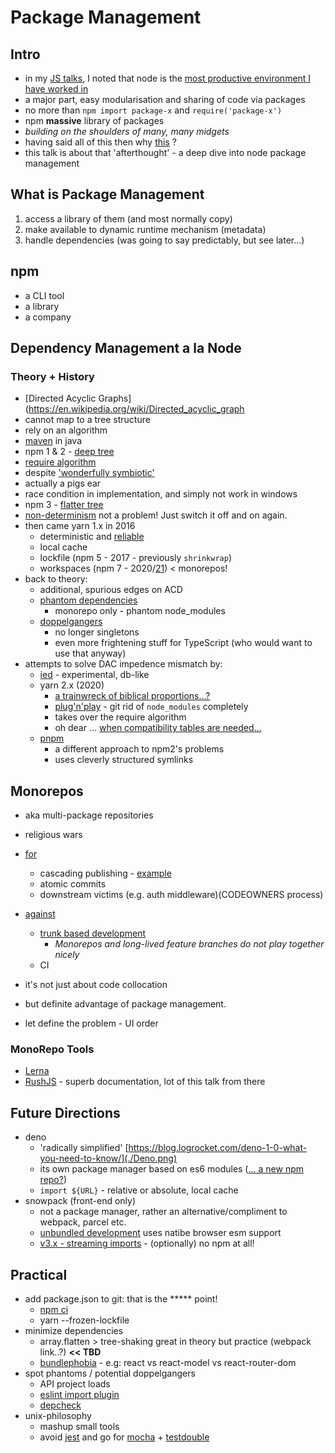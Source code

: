 # Package Management

## Intro
* in my [JS talks](https://github.com/numical/jsacademy), I noted that node is the [most productive environment I have worked in](./Why%20Node.odp)
* a major part, easy modularisation and sharing of code via packages
* no more than `npm import package-x` and `require('package-x')`
* npm **massive** library of packages
* *building on the shoulders of many, many midgets*
* having said all of this then why [this](https://www.youtube.com/watch?v=M3BM9TB-8yA&t=913s) ?
* this talk is about that 'afterthought' - a deep dive into node package management


## What is Package Management
1. access a library of them (and most normally copy)
2. make available to dynamic runtime mechanism (metadata)
3. handle dependencies (was going to say predictably, but see later...)

## npm
* a CLI tool
* a library
* a company

## Dependency Management a la Node
### Theory + History
* [Directed Acyclic Graphs](https://en.wikipedia.org/wiki/Directed_acyclic_graph
* cannot map to a tree structure
* rely on an algorithm  
* [maven](https://maven.apache.org/guides/introduction/introduction-to-dependency-mechanism.html) in java  
* npm 1 & 2 - [deep tree](http://npm.github.io/how-npm-works-docs/npm2/how-npm2-works.html)
* [require algorithm](https://nodejs.org/api/modules.html#modules_all_together)
* despite ['wonderfully symbiotic'](http://npm.github.io/how-npm-works-docs/theory-and-design/the-node-module-loader.html)
* actually a pigs ear
* race condition in implementation, and simply not work in windows
* npm 3 - [flatter tree](http://npm.github.io/how-npm-works-docs/npm3/how-npm3-works.html)
* [non-determinism](http://npm.github.io/how-npm-works-docs/npm3/non-determinism.html) not a problem! Just switch it off and on again.
* then came yarn 1.x in 2016
    * deterministic and [reliable](https://engineering.fb.com/2016/10/11/web/yarn-a-new-package-manager-for-javascript/)
    * local cache 
    * lockfile  (npm 5 - 2017 - previously `shrinkwrap`)
    * workspaces  (npm 7 - 2020/[21](https://github.com/npm/roadmap/projects/1)) < monorepos!
* back to theory:
  * additional, spurious edges on ACD
  * [phantom dependencies](https://rushjs.io/pages/advanced/phantom_deps/)
    * monorepo only - phantom node_modules
  * [doppelgangers](https://rushjs.io/pages/advanced/npm_doppelgangers/)
    * no longer singletons
    * even more frightening stuff for TypeScript  (who would want to use that anyway)
* attempts to solve DAC impedence mismatch by:
  * [ied](https://www.npmjs.com/package/ied) - experimental, db-like
  * yarn 2.x (2020)
    * [a trainwreck of biblical proportions...?](https://ilikekillnerds.com/2020/08/yarn-2-2-update-released-but-is-anyone-even-using-yarn-2-yet/)
    * [plug'n'play](https://next.yarnpkg.com/features/pnp) - git rid of `node_modules` completely
    * takes over the require algorithm  
    * oh dear ... [when compatibility tables are needed...](https://next.yarnpkg.com/getting-started/migration)
  * [pnpm](https://pnpm.js.org/)
      * a different approach to npm2's problems
      * uses cleverly structured symlinks

## Monorepos
* aka multi-package repositories
* religious wars
* [for](https://rushjs.io/pages/intro/why_mono/)
    * cascading publishing - [example](https://confluence.devops.lloydsbanking.com/pages/viewpage.action?spaceKey=CPJ&title=How+to+update+FPR-UI+Projects)
    * atomic commits
    * downstream victims (e.g. auth middleware)(CODEOWNERS process)
* [against](https://blog.nrwl.io/misconceptions-about-monorepos-monorepo-monolith-df1250d4b03c)
    * [trunk based development](https://trunkbaseddevelopment.com/)
        * _Monorepos and long-lived feature branches do not play together nicely_
    * CI

* it's not just about code collocation
* but definite advantage of package management.
* let define the problem - UI order


### MonoRepo Tools
* [Lerna](https://lerna.js.org/)
* [RushJS](https://rushjs.io/) - superb documentation, lot of this talk from there


## Future Directions
* deno
  * 'radically simplified' [https://blog.logrocket.com/deno-1-0-what-you-need-to-know/](./Deno.png)
  * its own package manager based on es6 modules ([... a new npm repo?](https://www.skypack.dev/))
  * `import ${URL}` - relative or absolute, local cache
* snowpack (front-end only)
  * not a package manager, rather an alternative/compliment to webpack, parcel etc.
  * [unbundled development](https://www.snowpack.dev/concepts/how-snowpack-works) uses natibe browser esm support 
  * [v3.x - streaming imports](https://www.snowpack.dev/posts/2021-01-13-snowpack-3-0) - (optionally) no npm at all!

## Practical
* add package.json to git: that is the ***** point!
    * [npm ci](https://docs.npmjs.com/cli/v6/commands/npm-ci)
    * yarn --frozen-lockfile
* minimize dependencies
    * array.flatten > tree-shaking great in theory but practice (webpack link..?)  **<< TBD**
    * [bundlephobia](https://bundlephobia.com/) - e.g: react vs react-model vs react-router-dom
* spot phantoms / potential doppelgangers
    * API project loads
    * [eslint import plugin](https://www.npmjs.com/package/eslint-plugin-import)
    * [depcheck](https://github.com/depcheck/depcheck)
* unix-philosophy
    * mashup small tools
    * avoid [jest](https://bundlephobia.com/result?p=jest@26.6.3) and go for [mocha](https://bundlephobia.com/result?p=mocha@8.3.2) + [testdouble](https://bundlephobia.com/result?p=testdouble@3.16.1)



